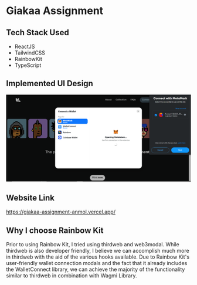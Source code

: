 # Giakaa Assignment
## Tech Stack Used
- ReactJS
- TailwindCSS
- RainbowKit
- TypeScript
## Implemented UI Design
![image2](image-1.png)

## Website Link
https://giakaa-assignment-anmol.vercel.app/

## Why I choose Rainbow Kit
Prior to using Rainbow Kit, I tried using thirdweb and web3modal. While thirdweb is also developer friendly, I believe we can accomplish much more in thirdweb with the aid of the various hooks available. Due to Rainbow Kit's user-friendly wallet connection modals and the fact that it already includes the WalletConnect library, we can achieve the majority of the functionality similar to thirdweb in combination with Wagmi Library.